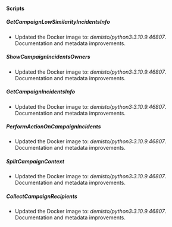 
#### Scripts
##### GetCampaignLowSimilarityIncidentsInfo
- Updated the Docker image to: *demisto/python3:3.10.9.46807*.
Documentation and metadata improvements.
##### ShowCampaignIncidentsOwners
- Updated the Docker image to: *demisto/python3:3.10.9.46807*.
Documentation and metadata improvements.
##### GetCampaignIncidentsInfo
- Updated the Docker image to: *demisto/python3:3.10.9.46807*.
Documentation and metadata improvements.
##### PerformActionOnCampaignIncidents
- Updated the Docker image to: *demisto/python3:3.10.9.46807*.
Documentation and metadata improvements.
##### SplitCampaignContext
- Updated the Docker image to: *demisto/python3:3.10.9.46807*.
Documentation and metadata improvements.
##### CollectCampaignRecipients
- Updated the Docker image to: *demisto/python3:3.10.9.46807*.
Documentation and metadata improvements.
